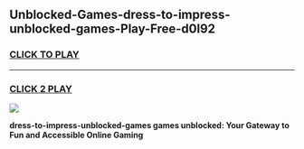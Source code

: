
## Unblocked-Games-dress-to-impress-unblocked-games-Play-Free-d0l92
<h3>
<a href="https://premium76.site?title=dress-to-impress-unblocked-games&ref=21A">CLICK TO PLAY</a></h3>
<hr>

<h3>
<a href="https://premium76.site?title=dress-to-impress-unblocked-games&ref=21A">CLICK 2 PLAY</a>
  
</h3>

<a href="https://premium76.site?title=dress-to-impress-unblocked-games&ref=21A"><img src="https://clearcache.store/games.png"></a>


**dress-to-impress-unblocked-games games unblocked: Your Gateway to Fun and Accessible Online Gaming**

